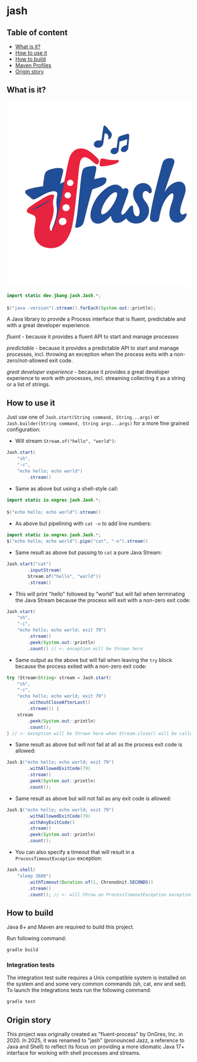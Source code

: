 # jash

## Table of content

* [What is it?](#what-is-it)
* [How to use it](#how-to-use-it)
* [How to build](#how-to-build)
* [Maven Profiles](#maven-profiles)
* [Origin story](#origin-story)

## What is it?

![Jash Logo](images/jash_logo.png)

```java
import static dev.jbang.jash.Jash.*;

$("java -version").stream().forEach(System.out::println);
```

A Java library to provide a Process interface that is fluent, predictable and with a great developer experience.

*fluent* - because it provides a fluent API to start and manage processes

*predictable* - because it provides a predictable API to start and manage processes, incl. throwing an exception when the process exits with a non-zero/not-allowed exit code.

*great developer experience* - because it provides a great developer experience to work with processes, incl. streaming collecting it as a string or a list of strings.

## How to use it

Just use one of `Jash.start(String command, String...args)` or `Jash.builder(String command, String args...args)` for a more fine grained configuration:

* Will stream `Stream.of("hello", "world")`:

```java
Jash.start(
	"sh",
	"-c",
	"echo hello; echo world")
		.stream()
```

* Same as above but using a shell-style call:

```java
import static io.ongres.jash.Jash.*;

$("echo hello; echo world").stream()
```

* As above but pipelining with `cat -n` to add line numbers:

```java
import static io.ongres.jash.Jash.*;
$("echo hello; echo world").pipe("cat", "-n").stream()
```

* Same result as above but passing to `cat` a pure Java Stream:

```java
Jash.start("cat")
		.inputStream(
		Stream.of("hello", "world"))
		.stream()
```

* This will print "hello" followed by "world" but will fail when terminating the Java Stream because the process will exit with a non-zero exit code:

```java
Jash.start(
	"sh",
	"-c",
	"echo hello; echo world; exit 79")
		.stream()
		.peek(System.out::println)
		.count() // <- exception will be thrown here
```

* Same output as the above but will fail when leaving the `try` block because the process exited with a non-zero exit code:

```java
try (Stream<String> stream = Jash.start(
	"sh",
	"-c",
	"echo hello; echo world; exit 79")
		.withoutCloseAfterLast()
		.stream()) {
	stream
		.peek(System.out::println)
		.count();
} // <- exception will be thrown here when Stream.close() will be called
```

* Same result as above but will not fail at all as the process exit code is allowed:

```java
Jash.$("echo hello; echo world; exit 79")
		.withAllowedExitCode(79)
		.stream()
		.peek(System.out::println)
		.count();
```

* Same result as above but will not fail as any exit code is allowed:

```java
Jash.$("echo hello; echo world; exit 79")
		.withAllowedExitCode(79)
		.withAnyExitCode()
		.stream()
		.peek(System.out::println)
		.count();
```

* You can also specify a timeout that will result in a `ProcessTimeoutException` exception:

```java
Jash.shell(
	"sleep 3600")
		.withTimeout(Duration.of(1, ChronoUnit.SECONDS))
		.stream()
		.count(); // <- will throw an ProcessTimeoutException exception
```

## How to build

Java 8+ and Maven are required to build this project.

Run following command:

```bash
gradle build
```

### Integration tests

The integration test suite requires a Unix compatible system is installed on the system and and
some very common commands (sh, cat, env and sed).
To launch the integrations tests run the following command:

```bash
gradle test
```

## Origin story

This project was originally created as "fluent-process" by OnGres, Inc. in 2020. In 2025, it was renamed to "jash" (pronounced Jazz, a reference to Java and Shell) to reflect its focus on providing a more idiomatic Java 17+ interface for working with shell processes and streams.

